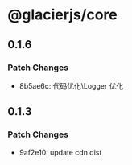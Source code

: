 # @glacierjs/core

## 0.1.6

### Patch Changes

- 8b5ae6c: 代码优化\Logger 优化

## 0.1.3

### Patch Changes

- 9af2e10: update cdn dist
